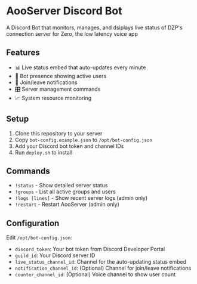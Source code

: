 # AooServer Discord Bot

A Discord Bot that monitors, manages, and dsiplays live status of DZP's connection server for Zero, the low latency voice app

## Features

- 📊 Live status embed that auto-updates every minute
- 🎵 Bot presence showing active users
- 📝 Join/leave notifications
- 🎛️ Server management commands
- 📈 System resource monitoring

## Setup

1. Clone this repository to your server
2. Copy `bot-config.example.json` to `/opt/bot-config.json`
3. Add your Discord bot token and channel IDs
4. Run `deploy.sh` to install

## Commands

- `!status` - Show detailed server status
- `!groups` - List all active groups and users
- `!logs [lines]` - Show recent server logs (admin only)
- `!restart` - Restart AooServer (admin only)

## Configuration

Edit `/opt/bot-config.json`:
- `discord_token`: Your bot token from Discord Developer Portal
- `guild_id`: Your Discord server ID
- `live_status_channel_id`: Channel for the auto-updating status embed
- `notification_channel_id`: (Optional) Channel for join/leave notifications
- `counter_channel_id`: (Optional) Voice channel to show user count